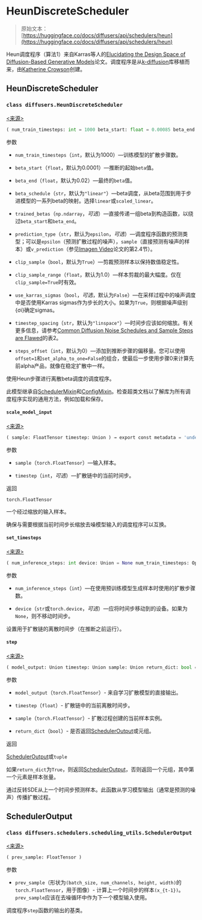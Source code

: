 # HeunDiscreteScheduler

> 原始文本：[https://huggingface.co/docs/diffusers/api/schedulers/heun](https://huggingface.co/docs/diffusers/api/schedulers/heun)

Heun调度程序（算法1）来自Karras等人的[Elucidating the Design Space of Diffusion-Based Generative Models](https://huggingface.co/papers/2206.00364)论文。调度程序是从[k-diffusion](https://github.com/crowsonkb/k-diffusion)库移植而来，由[Katherine Crowson](https://github.com/crowsonkb/)创建。

## HeunDiscreteScheduler

### `class diffusers.HeunDiscreteScheduler`

[<来源>](https://github.com/huggingface/diffusers/blob/v0.26.3/src/diffusers/schedulers/scheduling_heun_discrete.py#L71)

```py
( num_train_timesteps: int = 1000 beta_start: float = 0.00085 beta_end: float = 0.012 beta_schedule: str = 'linear' trained_betas: Union = None prediction_type: str = 'epsilon' use_karras_sigmas: Optional = False clip_sample: Optional = False clip_sample_range: float = 1.0 timestep_spacing: str = 'linspace' steps_offset: int = 0 )
```

参数

+   `num_train_timesteps`（`int`，默认为1000）—训练模型的扩散步骤数。

+   `beta_start`（`float`，默认为0.0001）—推断的起始`beta`值。

+   `beta_end`（`float`，默认为0.02）—最终的`beta`值。

+   `beta_schedule`（`str`，默认为`"linear"`）—beta调度，从beta范围到用于步进模型的一系列beta的映射。选择`linear`或`scaled_linear`。

+   `trained_betas`（`np.ndarray`，*可选*）—直接传递一组beta到构造函数，以绕过`beta_start`和`beta_end`。

+   `prediction_type`（`str`，默认为`epsilon`，*可选*）—调度程序函数的预测类型；可以是`epsilon`（预测扩散过程的噪声），`sample`（直接预测有噪声的样本）或`v_prediction`（参见[Imagen Video](https://imagen.research.google/video/paper.pdf)论文的第2.4节）。

+   `clip_sample`（`bool`，默认为`True`）—剪裁预测样本以保持数值稳定性。

+   `clip_sample_range`（`float`，默认为1.0）—样本剪裁的最大幅度。仅在`clip_sample=True`时有效。

+   `use_karras_sigmas`（`bool`，*可选*，默认为`False`）—在采样过程中的噪声调度中是否使用Karras sigmas作为步长的大小。如果为`True`，则根据噪声级别{σi}确定sigmas。

+   `timestep_spacing`（`str`，默认为`"linspace"`）—时间步应该如何缩放。有关更多信息，请参考[Common Diffusion Noise Schedules and Sample Steps are Flawed](https://huggingface.co/papers/2305.08891)的表2。

+   `steps_offset`（`int`，默认为0）—添加到推断步骤的偏移量。您可以使用`offset=1`和`set_alpha_to_one=False`的组合，使最后一步使用步骤0来计算先前alpha产品，就像在稳定扩散中一样。

使用Heun步骤进行离散beta调度的调度程序。

此模型继承自[SchedulerMixin](/docs/diffusers/v0.26.3/en/api/schedulers/overview#diffusers.SchedulerMixin)和[ConfigMixin](/docs/diffusers/v0.26.3/en/api/configuration#diffusers.ConfigMixin)。检查超类文档以了解库为所有调度程序实现的通用方法，例如加载和保存。

#### `scale_model_input`

[<来源>](https://github.com/huggingface/diffusers/blob/v0.26.3/src/diffusers/schedulers/scheduling_heun_discrete.py#L186)

```py
( sample: FloatTensor timestep: Union ) → export const metadata = 'undefined';torch.FloatTensor
```

参数

+   `sample`（`torch.FloatTensor`）—输入样本。

+   `timestep`（`int`，*可选*）—扩散链中的当前时间步。

返回

`torch.FloatTensor`

一个经过缩放的输入样本。

确保与需要根据当前时间步长缩放去噪模型输入的调度程序可以互换。

#### `set_timesteps`

[<来源>](https://github.com/huggingface/diffusers/blob/v0.26.3/src/diffusers/schedulers/scheduling_heun_discrete.py#L212)

```py
( num_inference_steps: int device: Union = None num_train_timesteps: Optional = None )
```

参数

+   `num_inference_steps`（`int`）—在使用预训练模型生成样本时使用的扩散步骤数。

+   `device`（`str`或`torch.device`，*可选*）—应将时间步移动到的设备。如果为`None`，则不移动时间步。

设置用于扩散链的离散时间步（在推断之前运行）。

#### `step`

[<来源>](https://github.com/huggingface/diffusers/blob/v0.26.3/src/diffusers/schedulers/scheduling_heun_discrete.py#L352)

```py
( model_output: Union timestep: Union sample: Union return_dict: bool = True ) → export const metadata = 'undefined';SchedulerOutput or tuple
```

参数

+   `model_output`（`torch.FloatTensor`）- 来自学习扩散模型的直接输出。

+   `timestep`（`float`）- 扩散链中的当前离散时间步。

+   `sample`（`torch.FloatTensor`）- 扩散过程创建的当前样本实例。

+   `return_dict`（`bool`）- 是否返回[SchedulerOutput](/docs/diffusers/v0.26.3/en/api/schedulers/dpm_discrete_ancestral#diffusers.schedulers.scheduling_utils.SchedulerOutput)或元组。

返回

[SchedulerOutput](/docs/diffusers/v0.26.3/en/api/schedulers/dpm_discrete_ancestral#diffusers.schedulers.scheduling_utils.SchedulerOutput)或`tuple`

如果`return_dict`为`True`，则返回[SchedulerOutput](/docs/diffusers/v0.26.3/en/api/schedulers/dpm_discrete_ancestral#diffusers.schedulers.scheduling_utils.SchedulerOutput)，否则返回一个元组，其中第一个元素是样本张量。

通过反转SDE从上一个时间步预测样本。此函数从学习模型输出（通常是预测的噪声）传播扩散过程。

## SchedulerOutput

### `class diffusers.schedulers.scheduling_utils.SchedulerOutput`

[<来源>](https://github.com/huggingface/diffusers/blob/v0.26.3/src/diffusers/schedulers/scheduling_utils.py#L50)

```py
( prev_sample: FloatTensor )
```

参数

+   `prev_sample`（形状为`(batch_size, num_channels, height, width)`的`torch.FloatTensor`，用于图像）- 计算上一个时间步的样本`(x_{t-1})`。`prev_sample`应该在去噪循环中作为下一个模型输入使用。

调度程序`step`函数的输出的基类。
